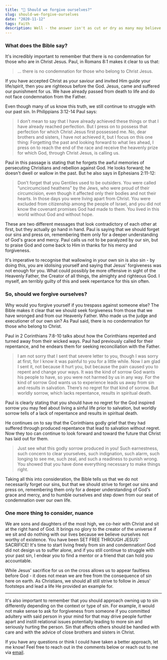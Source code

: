 ```yaml
---
title: "🙏 Should we forgive ourselves?"
slug: should-we-forgive-ourselves
date: "2020-11-12"
tags: Faith
description: Well - the answer isn't as cut or dry as many may believe... It's incredibly important to remember that there is no condemnation for those who are in Christ Jesus.
---
```


### What does the Bible say?

It's incredibly important to remember that there is no condemnation for those who are in Christ Jesus. Paul, in Romans 8:1 makes it clear to us that:

> ... there is no condemnation for those who belong to Christ Jesus.

If you have accepted Christ as your saviour and invited Him guide your life/spirit, then you are righteous before the God. Jesus, came and suffered our punishment for us. We have already passed from death to life and do not face condemnation from the Father.

Even though many of us know this truth, we still continue to struggle with our past sin. In Philippians 3:12-14 Paul says:

> I don’t mean to say that I have already achieved these things or that I have already reached perfection. But I press on to possess that perfection for which Christ Jesus first possessed me. No, dear brothers and sisters, I have not achieved it, but I focus on this one thing: Forgetting the past and looking forward to what lies ahead, I press on to reach the end of the race and receive the heavenly prize for which God, through Christ Jesus, is calling us.

Paul in this passage is stating that he forgets the awful memories of persecuting Christians and rebellion against God. He looks forward; he doesn't dwell or wallow in the past. But he also says in Ephesians 2:11-12:

> Don’t forget that you Gentiles used to be outsiders. You were called “uncircumcised heathens” by the Jews, who were proud of their circumcision, even though it affected only their bodies and not their hearts. In those days you were living apart from Christ. You were excluded from citizenship among the people of Israel, and you did not know the covenant promises God had made to them. You lived in this world without God and without hope.

These are two different messages that look contradictory of each other at first, but they actually go hand in hand. Paul is saying that we should forget our sins and press on, remembering them only for a deeper understanding of God's grace and mercy. Paul calls us not to be paralyzed by our sin, but to praise God and come back to Him in thanks for his mercy and forgiveness.

It's imperative to recognise that wallowing in your own sin is also sin - by doing this, you are idolising yourself and saying that Jesus' forgiveness was not enough for you. What could possibly be more offensive in sight of the Heavenly Father, the Creator of all things, the almighty and righteous God. I myself, am terribly guilty of this and seek repentance for this sin often.

### So, should we forgive ourselves?

Why would you forgive yourself if you trespass against someone else? The Bible makes it clear that we should seek forgiveness from those that we have wronged and from our Heavenly Father. Who made us the judge and executioner of our own sin? As Paul said, there is no condemnation for those who belong to Christ.

Paul in 2 Corinthians 7:8-10 talks about how the Corinthians repented and turned away from their wicked ways. Paul had previously called for their repentance, and he endears them for seeking reconciliation with the Father.

> I am not sorry that I sent that severe letter to you, though I was sorry at first, for I know it was painful to you for a little while. Now I am glad I sent it, not because it hurt you, but because the pain caused you to repent and change your ways. It was the kind of sorrow God wants his people to have, so you were not harmed by us in any way. For the kind of sorrow God wants us to experience leads us away from sin and results in salvation. There’s no regret for that kind of sorrow. But worldly sorrow, which lacks repentance, results in spiritual death.

Paul is clearly stating that you should have no regret for the God inspired sorrow you may feel about living a sinful life prior to salvation, but worldly sorrow tells of a lack of repentance and results in spiritual death.

He continues on to say that the Corinthians godly grief that they had suffered through produced repentance that lead to salvation without regret. Now they too can continue to look forward and toward the future that Christ has laid out for them.

> Just see what this godly sorrow produced in you! Such earnestness, such concern to clear yourselves, such indignation, such alarm, such longing to see me, such zeal, and such a readiness to punish wrong. You showed that you have done everything necessary to make things right.

Taking all this into consideration, the Bible tells us that we do not necessarily forget our sins, but that we should strive to forget our sins and press on, remembering them only for a deeper understanding of God's grace and mercy, and to humble ourselves and step down from our seat of condemnation over our own life.

### One more thing to consider, nuance

We are sons and daughters of the most high, we co-heir with Christ and sit at the right hand of God. It brings no glory to the creator of the universe if we sit and do nothing with our lives because we believe ourselves not worthy of existence. You have been SET FREE THROUGH JESUS' SACRIFICE! It's time to start living freely from sin and condemnation! God did not design us to suffer alone, and if you still continue to struggle with your past sin, I endear you to find a mentor or a friend that can hold you accountable.

While Jesus' sacrifice for us on the cross allows us to appear faultless before God - it does not mean we are free from the consequence of sin here on earth. As Christians, we should all still strive to follow in Jesus' footsteps and lead a life He provided an example for.

---

It's also important to remember that you should approach owning up to sin differently depending on the context or type of sin. For example, it would not make sense to ask for forgiveness from someone if you committed adultery with said person in your mind for that may drive people further apart and instill relational issues potentially leading to more sin and seriously hurting the person. Sin that affects others should be handled with care and with the advice of close brothers and sisters in Christ.

If you have any questions or think I could have taken a better approach, let me know! Feel free to reach out in the comments below or reach out to me via [email](mailto:zacchary@puckeridge.me).
